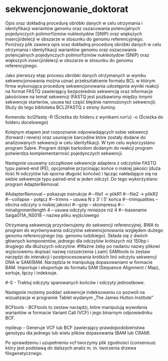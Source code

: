 # sekwencjonowanie_doktorat
Opis oraz dokładną procedurę obróbki danych w celu otrzymania i identyfikacji wariantów genomu oraz oszacowania potencjalnych pojedynczych polimorfizmów nukleotydów (SNIP) oraz większych insercji/delecji w obszarze w stosunku do genomu referencyjnego. 
Poniższy plik zawiera opis oraz dokładną procedurę obróbki danych w celu otrzymania i identyfikacji wariantów genomu oraz oszacowania potencjalnych pojedynczych polimorfizmów nukleotydów (SNIP) oraz większych insercji/delecji w obszarze w stosunku do genomu referencyjnego.

Jako pierwszy etap procesu obróbki danych otrzymanych w wyniku sekwencjonowania  można uznać przekształcenie formatu BCL w którym firma wykonująca procedurę sekwencjonowania udostępnia wyniki reakcji na format FASTQ zawierający bezpośrednio sekwencję oraz informacje jakościowe na temat sekwencji (FASTQ jest pozbawiony między innymi sekwencje starterów, usuwa też część błędnie namnożonych sekwencji). Służy do tego biblioteka BCL2FASTQ z strony iluminy.





Komenda: bcl2fastq -R (Ścieżka do folderu z wynikami run’u) -o (Ścieżka do folderu docelowego)

Kolejnym etapem jest rozpoznanie odpowiadających sobie sekwencji (forward i revers) oraz usunięcie barcodów które zostały dodane do analizowanych sekwencji w celu identyfikacji. W tym celu wykorzystano program Sabre.  Program dzięki barkodom dodanym do reakcji program potwierdza komplementarność pojedynczych sekwencji.

Następnie usuwamy szczątkowe sekwencje adaptera z odczytów FASTQ typu paired-end (PE), opcjonalnie przycinając końce o niskiej jakości (duża ilość N odczytów lub sporna długość końców) i łącząc nakładające się na siebie sekwencje typu paired-end w jeden odczyt. Do tego wykorzystano program AdapterRemoval.

#AdapterRemoval – pokazuje instrukcje
#--file1 → plikR1
#--file2 → plikR2
#--collapse - połącz
#--trimns – usuwa N z 3’ i 5’ końca
#--trimqualities – obcina odczyty o niskiej jakości
#--gzip – skompresuj
#-- minalignmentlength 4 – usuwa odczyty mniejsze niż 4
#--basename Saiga011A_NS018 – nazwa pliku wyjściowego

Otrzymaną sekwencję przyrównujemy do sekwencji referencyjnej. BWA to program do wyrównywania odczytów sekwencjonowania względem dużego genomu referencyjnego (np. genomu ludzkiego). Składa się z dwóch głównych komponentów, jednego dla odczytów krótszych niż 150bp i drugiego dla dłuższych odczytów.
#Ważne żeby po nadaniu nazwy plikowi wyjściowemu dopisać nazwę rozszerzenia (.sam)
SAMtools to zestaw narzędzi do interakcji i postprocesowania krótkich linii odczytu sekwencji DNA w SAM/BAM. Narzędzia te manipulują dopasowaniami w formacie BAM. Importuje i eksportuje do formatu SAM (Sequence Alignment / Map), sortuje, łączy i indeksuje.

	
#-S - Traktuj odczyty sparowanych końców i odczyty jednostkowe.

Następnie możemy poddać sekwencje indeksowaniu co pozwoli na wizualizacje w programie Tablet wydanym „The James Hutton Institute”




BCFtools - BCFtools to zestaw narzędzi, które manipulują wywołania wariantów w formacie Variant Call (VCF) i jego binarnym odpowiedniku BCF.

mpileup - Generuje VCF lub BCF zawierający prawdopodobieństwa genotypu dla jednego lub wielu plików dopasowania (BAM lub CRAM).

Po sprawdzeniu i uzupełnieniu vcf tworzymy plik zgodności (consensus) który jest podstawą do dalszych analiz m. in. tworzenia drzewa filogenetycznego.
